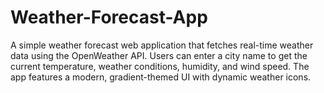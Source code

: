 # Weather-Forecast-App
A simple weather forecast web application that fetches real-time weather data using the OpenWeather API. Users can enter a city name to get the current temperature, weather conditions, humidity, and wind speed. The app features a modern, gradient-themed UI with dynamic weather icons.
